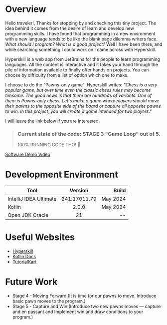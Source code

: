 # Overview
Hello traveler!,
Thanks for stopping by and checking this tiny project. The idea behind it comes from the desire of learn and develop
new programming skills. I have found that programming in a new environment with a new language tends to be like 
the blank page dilemma writers face. *What should I program? What is a good project?* Well I have been there, and 
while searching something I could work on I came across with Hyperskill. 

Hyperskill is a web app from JetBrains for the people to learn programming languages. All the content is interactive 
and it takes your hand through the pile of information available to finally offer hands on projects. You can choose 
by difficulty from a list of option which one to make. 

I choose to do the "Pawns-only game". Hyperskill writes: *"Chess is a very popular game, but over time even the 
classic chess rules may become tiresome. The good news is that there are hundreds of variants. 
One of them is Pawns-only chess. Let's make a game where players should move their pawns to the opposite side of the
board or capture all opposite pawns to win. In this project, you will create a game intended for two players."*

I will leave the link below if you are interested. 

> ### Current state of the code: STAGE 3 "Game Loop" out of 5.         
> 100% RUNNING CODE THO! :rocket:

[Software Demo Video](http://youtube.link.goes.here)

# Development Environment

| Tool                  |   Version    |    Build |
|-----------------------|:------------:|---------:|
| IntelliJ IDEA Ultimate | 241.17011.79 | May 2024 |
| Kotlin                |    2.0.0     | May 2024 |
| Open JDK Oracle       |      21      |       -- |


# Useful Websites

- [Hyperskill](https://hyperskill.org/projects/182)
- [Kotlin Docs](https://kotlinlang.org/docs/home.html)
- [TutorialKart](https://www.tutorialkart.com/kotlin/kotlin-if-or/#gsc.tab=0)

# Future Work

- Stage 4 - Moving Forward (It is time for our pawns to move. Introduce basic pawn moves to the program.)
- Stage 5 - Capture and Win (Introduce two new pawns moves — capture and en passant and Implement win and draw conditions to your program.)
